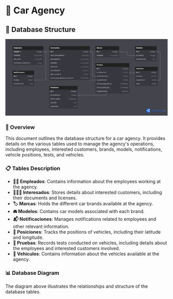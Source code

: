 # 🚗 Car Agency 

## 💾 Database Structure

![Car Agency Database Diagram](public/agencia-diagram.png)

### 📖 Overview
This document outlines the database structure for a car agency. It provides details on the various tables used to manage the agency's operations, including employees, interested customers, brands, models, notifications, vehicle positions, tests, and vehicles.

### 📋 Tables Description

- **👨‍💼 Empleados**: Contains information about the employees working at the agency.
- **🧑‍🤝‍🧑 Interesados**: Stores details about interested customers, including their documents and licenses.
- **🏷️ Marcas**: Holds the different car brands available at the agency.
- **🚘 Modelos**: Contains car models associated with each brand.
- **📬 Notificaciones**: Manages notifications related to employees and other relevant information.
- **📍 Posiciones**: Tracks the positions of vehicles, including their latitude and longitude.
- **📝 Pruebas**: Records tests conducted on vehicles, including details about the employees and interested customers involved.
- **🚗 Vehiculos**: Contains information about the vehicles available at the agency.

### 📊 Database Diagram
The diagram above illustrates the relationships and structure of the database tables.
